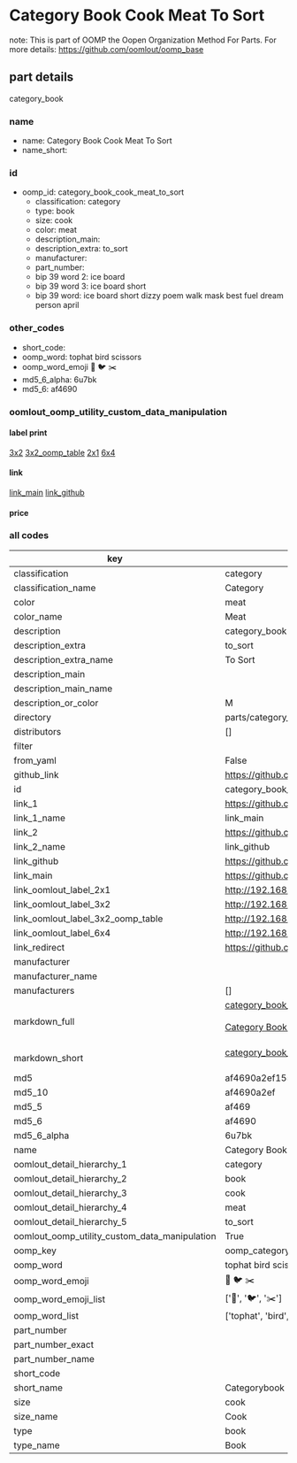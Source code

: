 # Category Book Cook Meat To Sort  

note: This is part of OOMP the Oopen Organization Method For Parts. For more details: https://github.com/oomlout/oomp_base

##  part details
  



category_book



### name
* name: Category Book Cook Meat To Sort
* name_short: 
### id
* oomp_id: category_book_cook_meat_to_sort
  * classification: category
  * type: book
  * size: cook
  * color: meat
  * description_main: 
  * description_extra: to_sort
  * manufacturer: 
  * part_number: 
  * bip 39 word 2: ice board
  * bip 39 word 3: ice board short
  * bip 39 word: ice board short dizzy poem walk mask best fuel dream person april

### other_codes
* short_code: 
* oomp_word: tophat bird scissors
* oomp_word_emoji :tophat: :bird: :scissors:
* md5_6_alpha: 6u7bk
* md5_6: af4690






### oomlout_oomp_utility_custom_data_manipulation
#### label print
[3x2](http://192.168.1.245:1112/?label=oomp%206u7bk)
[3x2_oomp_table](http://192.168.1.108:1112/?label=oomp%206u7bk)
[2x1](http://192.168.1.242:1112/?label=oomp%206u7bk)
[6x4](http://192.168.1.55:1112/?label=oomp%206u7bk)    

#### link

[link_main](https://github.com/oomlout/oomlout_oomp_version_1_messy/tree/main/parts/category_book_cook_meat_to_sort) [link_github](https://github.com/oomlout/oomlout_oomp_version_1_messy/tree/main/parts/category_book_cook_meat_to_sort)                             

#### price







### all codes 
| key | value |  
| --- | --- |  
| classification | category |  
| classification_name | Category |  
| color | meat |  
| color_name | Meat |  
| description | category_book |  
| description_extra | to_sort |  
| description_extra_name | To Sort |  
| description_main |  |  
| description_main_name |  |  
| description_or_color | M  |  
| directory | parts/category_book_cook_meat_to_sort |  
| distributors | [] |  
| filter |  |  
| from_yaml | False |  
| github_link | https://github.com/oomlout/oomlout_oomp_part_src/tree/main/parts/category_book_cook_meat_to_sort |  
| id | category_book_cook_meat_to_sort |  
| link_1 | https://github.com/oomlout/oomlout_oomp_version_1_messy/tree/main/parts/category_book_cook_meat_to_sort |  
| link_1_name | link_main |  
| link_2 | https://github.com/oomlout/oomlout_oomp_version_1_messy/tree/main/parts/category_book_cook_meat_to_sort |  
| link_2_name | link_github |  
| link_github | https://github.com/oomlout/oomlout_oomp_version_1_messy/tree/main/parts/category_book_cook_meat_to_sort |  
| link_main | https://github.com/oomlout/oomlout_oomp_version_1_messy/tree/main/parts/category_book_cook_meat_to_sort |  
| link_oomlout_label_2x1 | http://192.168.1.242:1112/?label=oomp%206u7bk |  
| link_oomlout_label_3x2 | http://192.168.1.245:1112/?label=oomp%206u7bk |  
| link_oomlout_label_3x2_oomp_table | http://192.168.1.108:1112/?label=oomp%206u7bk |  
| link_oomlout_label_6x4 | http://192.168.1.55:1112/?label=oomp%206u7bk |  
| link_redirect | https://github.com/oomlout/oomlout_oomp_version_1_messy/tree/main/parts/category_book_cook_meat_to_sort |  
| manufacturer |  |  
| manufacturer_name |  |  
| manufacturers | [] |  
| markdown_full | [category_book_cook_meat_to_sort](none)<br>[](none)<br>[Category Book Cook Meat To Sort](none)<br><br> |  
| markdown_short | [category_book_cook_meat_to_sort](none)<br><br> |  
| md5 | af4690a2ef15510fda5384038d862b81 |  
| md5_10 | af4690a2ef |  
| md5_5 | af469 |  
| md5_6 | af4690 |  
| md5_6_alpha | 6u7bk |  
| name | Category Book Cook Meat To Sort |  
| oomlout_detail_hierarchy_1 | category |  
| oomlout_detail_hierarchy_2 | book |  
| oomlout_detail_hierarchy_3 | cook |  
| oomlout_detail_hierarchy_4 | meat |  
| oomlout_detail_hierarchy_5 | to_sort |  
| oomlout_oomp_utility_custom_data_manipulation | True |  
| oomp_key | oomp_category_book_cook_meat_to_sort |  
| oomp_word | tophat bird scissors |  
| oomp_word_emoji | :tophat: :bird: :scissors: |  
| oomp_word_emoji_list | [':tophat:', ':bird:', ':scissors:'] |  
| oomp_word_list | ['tophat', 'bird', 'scissors'] |  
| part_number |  |  
| part_number_exact |  |  
| part_number_name |  |  
| short_code |  |  
| short_name | Categorybook |  
| size | cook |  
| size_name | Cook |  
| type | book |  
| type_name | Book |  
